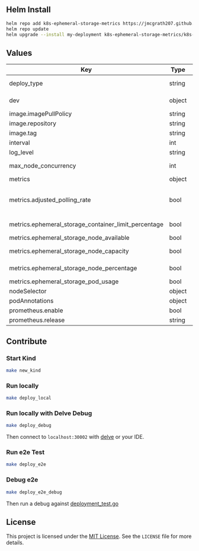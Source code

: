 ## Helm Install

```bash
helm repo add k8s-ephemeral-storage-metrics https://jmcgrath207.github.io/k8s-ephemeral-storage-metrics/chart
helm repo update
helm upgrade --install my-deployment k8s-ephemeral-storage-metrics/k8s-ephemeral-storage-metrics
```

## Values

| Key | Type | Default | Description |
|-----|------|---------|-------------|
| deploy_type | string | `"Deployment"` | Set as Deployment for single controller to query all nodes or Daemonset |
| dev | object | `{"enabled":false,"image":{"imagePullPolicy":"IfNotPresent"}}` | For local development of kind and/or deploy grow and shrink test pods |
| image.imagePullPolicy | string | `"IfNotPresent"` |  |
| image.repository | string | `"ghcr.io/jmcgrath207/k8s-ephemeral-storage-metrics"` |  |
| image.tag | string | `"1.4.2"` |  |
| interval | int | `15` | Polling node rate for exporter |
| log_level | string | `"info"` |  |
| max_node_concurrency | int | `10` | Max number of concurrent query requests to the kubernetes API. |
| metrics | object | `{"adjusted_polling_rate":false,"ephemeral_storage_container_limit_percentage":true,"ephemeral_storage_node_available":true,"ephemeral_storage_node_capacity":true,"ephemeral_storage_node_percentage":true,"ephemeral_storage_pod_usage":true}` | Set metrics you want to enable |
| metrics.adjusted_polling_rate | bool | `false` | Create the ephemeral_storage_adjusted_polling_rate metrics to report Adjusted Poll Rate in milliseconds. Typically used for testing. |
| metrics.ephemeral_storage_container_limit_percentage | bool | `true` | Percentage of ephemeral storage used by a container in a pod |
| metrics.ephemeral_storage_node_available | bool | `true` | Available ephemeral storage for a node |
| metrics.ephemeral_storage_node_capacity | bool | `true` | Capacity of ephemeral storage for a node |
| metrics.ephemeral_storage_node_percentage | bool | `true` | Percentage of ephemeral storage used on a node |
| metrics.ephemeral_storage_pod_usage | bool | `true` | Current ephemeral byte usage of pod |
| nodeSelector | object | `{}` |  |
| podAnnotations | object | `{}` |  |
| prometheus.enable | bool | `true` |  |
| prometheus.release | string | `"kube-prometheus-stack"` |  |

## Contribute

### Start Kind
```bash
make new_kind
```

### Run locally
```bash
make deploy_local
```

### Run locally with Delve Debug
```bash
make deploy_debug
```
Then connect to `localhost:30002` with [delve](https://github.com/go-delve/delve) or your IDE.

### Run e2e Test
```bash
make deploy_e2e
```

### Debug e2e
```bash
make deploy_e2e_debug
```
Then run a debug against [deployment_test.go](tests/e2e/deployment_test.go)

## License

This project is licensed under the [MIT License](https://opensource.org/licenses/MIT). See the `LICENSE` file for more details.